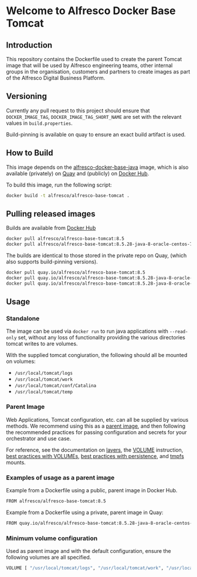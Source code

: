# Welcome to Alfresco Docker Base Tomcat

## Introduction

This repository contains the Dockerfile used to create the parent Tomcat image that
will be used by Alfresco engineering teams, other internal groups in the
organisation, customers and partners to create images as part of the Alfresco
Digital Business Platform.

## Versioning

Currently any pull request to this project should ensure that `DOCKER_IMAGE_TAG`,
`DOCKER_IMAGE_TAG_SHORT_NAME` are set with the relevant values in `build.properties`.

Build-pinning is available on quay to ensure an exact build artifact is used.

## How to Build

This image depends on the
[alfresco-docker-base-java](https://github.com/Alfresco/alfresco-docker-base-java)
image, which is also available (privately) on
[Quay](https://quay.io/repository/alfresco/alfresco-base-java) and (publicly) on
[Docker Hub](https://hub.docker.com/r/alfresco/alfresco-base-java/).

To build this image, run the following script:

```bash
docker build -t alfresco/alfresco-base-tomcat .
```

## Pulling released images

Builds are available from
[Docker Hub](https://hub.docker.com/r/alfresco/alfresco-base-tomcat)

```bash
docker pull alfresco/alfresco-base-tomcat:8.5
docker pull alfresco/alfresco-base-tomcat:8.5.28-java-8-oracle-centos-7
```

The builds are identical to those stored in the private repo on Quay,
(which also supports build-pinning versions).

```bash
docker pull quay.io/alfresco/alfresco-base-tomcat:8.5
docker pull quay.io/alfresco/alfresco-base-tomcat:8.5.28-java-8-oracle-centos-7
docker pull quay.io/alfresco/alfresco-base-tomcat:8.5.28-java-8-oracle-centos-7-f7b1278cc0eb
```

## Usage

### Standalone

The image can be used via `docker run` to run java applications
with `--read-only` set, without any loss of functionality providing the various
directories tomcat writes to are volumes.

With the supplied tomcat congiuration, the following should all be mounted on volumes:

* `/usr/local/tomcat/logs`
* `/usr/local/tomcat/work`
* `/usr/local/tomcat/conf/Catalina`
* `/usr/local/tomcat/temp`

### Parent Image

Web Applications, Tomcat configuration, etc. can all be supplied by various
methods. We recommend using this as a
[parent image](https://docs.docker.com/glossary/?term=parent%20image),
and then following the
recommended practices for passing configuration and secrets for your orchestrator
and use case.

For reference, see the documentation on
[layers](https://docs.docker.com/storage/storagedriver/#container-and-layers),
the
[VOLUME](https://docs.docker.com/engine/reference/builder/#volume)
instruction,
[best practices with VOLUMEs](https://docs.docker.com/develop/develop-images/dockerfile_best-practices/#volume),
[best practices with persistence](https://docs.docker.com/develop/dev-best-practices/#where-and-how-to-persist-application-data),
and
[tmpfs](https://docs.docker.com/storage/tmpfs/) mounts.

### Examples of usage as a parent image

Example from a Dockerfile using a public, parent image in Docker Hub.

```bash
FROM alfresco/alfresco-base-tomcat:8.5
```

Example from a Dockerfile using a private, parent image in Quay:

```bash
FROM quay.io/alfresco/alfresco-base-tomcat:8.5.28-java-8-oracle-centos-7-f7b1278cc0eb
```

### Minimum volume configuration

Used as parent image and with the default configuration, ensure the following
volumes are all specified.

```bash
VOLUME [ "/usr/local/tomcat/logs", "/usr/local/tomcat/work", "/usr/local/tomcat/conf/Catalina", "/usr/local/tomcat/temp" ]
```